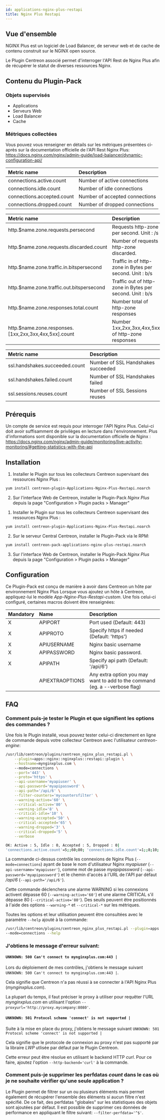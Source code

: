 ```yaml
---
id: applications-nginx-plus-restapi
title: Nginx Plus Restapi
---
```


## Vue d'ensemble

NGINX Plus est un logiciel de Load Balancer, de serveur web et de cache de contenu construit sur le NGINX open source.

Le Plugin Centreon associé permet d'interroger l'API Rest de Nginx Plus afin de récupérer le statut de diverses ressources Nginx.

## Contenu du Plugin-Pack

### Objets supervisés

* Applications
* Serveurs Web
* Load Balancer
* Cache

### Métriques collectées

Vous pouvez vous renseigner en détails sur les métriques présentées ci-après sur la documentation officielle de 
l'API Rest Nginx Plus: https://docs.nginx.com/nginx/admin-guide/load-balancer/dynamic-configuration-api/

<!--DOCUSAURUS_CODE_TABS-->

<!--Connections-->

| Metric name                 | Description                    |
| :-------------------------- | :----------------------------- |
| connections.active.count    | Number of active connections   |
| connections.idle.count      | Number of idle connections     |
| connections.accepted.count  | Number of accepted connections |
| connections.dropped.count   | Number of dropped connections  |

<!--Http-Zone-->

| Metric name                                             | Description                                              |
| :------------------------------------------------------ | :------------------------------------------------------- |
| http.$name.zone.requests.persecond                      | Requests http-zone per second. Unit : /s                 |
| http.$name.zone.requests.discarded.count                | Number of requests http-zone discarded.                  |
| http.$name.zone.traffic.in.bitspersecond                | Traffic in of http-zone in Bytes per second. Unit : b/s  |
| http.$name.zone.traffic.out.bitspersecond               | Traffic out of http-zone in Bytes per second. Unit : b/s |
| http.$name.zone.responses.total.count                   | Number total of http-zone responses                      |
| http.$name.zone.responses.[1xx,2xx,3xx,4xx,5xx].count   | Number 1xx,2xx,3xx,4xx,5xx of http-zone responses        |

<!--Ssl-->

| Metric name                      | Description                         |
| :------------------------------- | :---------------------------------- |
| ssl.handshakes.succeeded.count   | Number of SSL Handshakes succeeded  |
| ssl.handshakes.failed.count      | Number of SSL Handshakes failed     |
| ssl.sessions.reuses.count        | Number of SSL Sessions reuses       |

<!--END_DOCUSAURUS_CODE_TABS-->

## Prérequis

Un compte de service est requis pour interroger l'API Nginx Plus. Celui-ci doit avoir suffisamment de privilèges en lecture dans l'environnement.
Plus d'informations sont disponible sur la documentation officielle de Nginx : https://docs.nginx.com/nginx/admin-guide/monitoring/live-activity-monitoring/#getting-statistics-with-the-api

## Installation

<!--DOCUSAURUS_CODE_TABS-->

<!--Online IMP Licence & IT-100 Editions-->

1. Installer le Plugin sur tous les collecteurs Centreon supervisant des ressources Nginx Plus :

```bash
yum install centreon-plugin-Applications-Nginx-Plus-Restapi.noarch
```

2. Sur l'interface Web de Centreon, installer le Plugin-Pack *Nginx Plus* depuis la page "Configuration > Plugin packs > Manager"

<!--Offline IMP License-->

1. Installer le Plugin sur tous les collecteurs Centreon supervisant des ressources Nginx Plus :

```bash
yum install centreon-plugin-Applications-Nginx-Plus-Restapi.noarch
```

2. Sur le serveur Central Centreon, installer le Plugin-Pack via le RPM:

```bash
yum install centreon-pack-applications-nginx-plus-restapi.noarch
```

3. Sur l'interface Web de Centreon, installer le Plugin-Pack *Nginx Plus* depuis la page "Configuration > Plugin packs > Manager"

<!--END_DOCUSAURUS_CODE_TABS-->

## Configuration


Ce Plugin-Pack est conçu de manière à avoir dans Centreon un hôte par environnement Nginx Plus
Lorsque vous ajoutez un hôte à Centreon, appliquez-lui le modèle *App-Nginx-Plus-Restapi-custom*. Une fois celui-ci configuré, certaines macros doivent être renseignées:

| Mandatory | Name            | Description                                                                |
| :-------- | :-------------- | :------------------------------------------------------------------------- |
| X         | APIPORT         | Port used (Default: 443)                                                   |
| X         | APIPROTO        | Specify https if needed (Default: 'https')                                 |
| X         | APIUSERNAME     | Nginx basic username                                                       |
| X         | APIPASSWORD     | Nginx basic password.                                                      |
| X         | APIPATH         | Specify api path (Default: '/api/6')                                       |
|    	    | APIEXTRAOPTIONS | Any extra option you may want to add to the command (eg. a --verbose flag) |


## FAQ

### Comment puis-je tester le Plugin et que signifient les options des commandes ?

Une fois le Plugin installé, vous pouvez tester celui-ci directement en ligne de commande depuis votre collecteur Centreon avec l'utilisateur *centreon-engine*:

```bash
/usr/lib/centreon/plugins/centreon_nginx_plus_restapi.pl \
    --plugin=apps::nginx::nginxplus::restapi::plugin \
    --hostname=mynginxplus.com \ 
    --mode=connections \
    --port='443' \
    --proto='https' \
    --api-username='myapiuser' \
    --api-password='myapipassword' \
    --api-path='/api/6' \
    --filter-counters='mycountersfilter' \
    --warning-active='60' \
    --critical-active='80' \
    --warning-idle='8' \
    --critical-idle='10' \
    --warning-accepted='50' \
    --critical-accepted='65' \
    --warning-dropped='3' \
    --critical-dropped='5' \
    --verbose	

OK: Active : 5, Idle : 0, Accepted : 5, Dropped : 0|
'connections.active.count'=5;;60;80; 'connections.idle.count'=1;;8;10; 'connections.accepted.count'=5;;50;65; 'connections.dropped.count'=0;;3;5;
```

La commande ci-dessus contrôle les connexions de Nginx Plus (```--mode=connections```) ayant de base le nom d'utilisateur Nginx  _myapiuser_ (```--api-username='myapiuser'```), 
comme mot de passe _myapipassword_ (```--api-password='myapipassword'```) et le chemin d'accès à l'URL de l'API par défaut _/api/6_ (```--api-path='/api/6'```).

Cette commande déclenchera une alarme WARNING si les connexions activent dépasse 60 (```--warning-active='60'```) 
et une alarme CRITICAL s'il dépasse 80 (```--critical-active='80'```).
Des seuils peuvent être positionnés à l'aide des options ```--warning-*``` et ```--critical-*``` sur les métriques.

Toutes les options et leur utilisation peuvent être consultées avec le paramètre ```--help``` ajouté à la commande:

```bash
/usr/lib/centreon/plugins/centreon_nginx_plus_restapi.pl --plugin=apps::nginx::nginxplus::restapi::plugin 
--mode=connections --help
```

### J'obtiens le message d'erreur suivant: 

#### ```UNKNOWN: 500 Can't connect to mynginxplus.com:443 |```

Lors du déploiement de mes contrôles, j'obtiens le message suivant ```UNKNOWN: 500 Can't connect to mynginxplus.com:443 |```.

Cela signifie que Centreon n'a pas réussi à se connecter à l'API Nginx Plus (*mynginxplus.com*).

La plupart du temps, il faut préciser le proxy à utiliser pour requêter l'URL *mynginxplus.com* en utilisant l'option ```--proxyurl='http://proxy.mycompany:8080'```.

#### ```UNKNOWN: 501 Protocol scheme 'connect' is not supported |``` 

Suite à la mise en place du proxy, j'obtiens le message suivant ```UNKNOWN: 501 Protocol scheme 'connect' is not supported |```

Cela signifie que le protocole de connexion au proxy n'est pas supporté par la libraire *LWP* utlisée par défaut par le Plugin Centreon.

Cette erreur peut être résolue en utilisant le backend HTTP *curl*. Pour ce faire, ajoutez l'option ```--http-backend='curl'``` à la commande.

### Comment puis-je supprimer les perfdatas *count* dans le cas où je ne souhaite vérifier qu'une seule application ?

Le Plugin permet de filtrer sur un ou plusieurs éléments mais permet également de récupérer l'ensemble des éléments si aucun filtre n'est spécifié.
De ce fait, des perfdatas "globales" sur les statistiques des objets sont ajoutées par défaut. Il est possible de supprimer ces données de performance en appliquant le filtre suivant: ```--filter-perfdata='^$'```.
